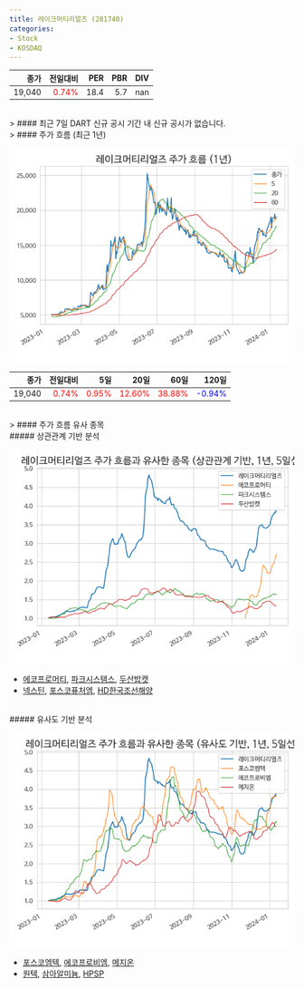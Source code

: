 ```yaml
---
title: 레이크머티리얼즈 (281740)
categories:
- Stock
- KOSDAQ
---
```


|종가|전일대비|PER|PBR|DIV|
|---:|-------:|--:|--:|--:|
|19,040|<span style="color: red">0.74%</span>|18.4|5.7|nan|

<!-- more -->

<br>
> #### 최근 7일 DART 신규 공시
기간 내 신규 공시가 없습니다.

<br>
> #### 주가 흐름 (최근 1년)

![281740](/assets/images/stock/281740.png)

|종가|전일대비|5일|20일|60일|120일|
|---:|-------:|--:|---:|---:|----:|
|19,040|<span style="color: red">0.74%</span>|<span style="color: red">0.95%</span>|<span style="color: red">12.60%</span>|<span style="color: red">38.88%</span>|<span style="color: blue">-0.94%</span>|

<br>
> #### 주가 흐름 유사 종목

<br>
##### 상관관계 기반 분석

![281740](/assets/images/stock/281740_corr.png)
- [에코프로머티](/450080/), [파크시스템스](/140860/), [두산밥캣](/241560/)
- [넥스틴](/348210/), [포스코퓨처엠](/003670/), [HD한국조선해양](/009540/)

<br>
##### 유사도 기반 분석

![281740](/assets/images/stock/281740_sim.png)
- [포스코엠텍](/009520/), [에코프로비엠](/247540/), [메지온](/140410/)
- [원텍](/336570/), [삼아알미늄](/006110/), [HPSP](/403870/)